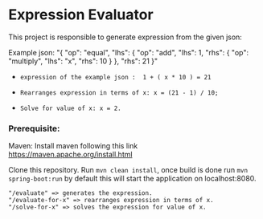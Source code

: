 # Expression Evaluator

This project is responsible to generate expression from the given json:


Example json: "{ "op": "equal", "lhs": { "op": "add", "lhs": 1, "rhs": { "op": "multiply", "lhs": "x", "rhs": 10 } }, "rhs": 21 }"


 - ```expression of the example json :  1 + ( x * 10 ) = 21```
 
 
-  ```Rearranges expression in terms of x: x = (21 - 1) / 10;```
 
 
-  ```Solve for value of x: x = 2.```


### Prerequisite:
 Maven: Install maven following this link https://maven.apache.org/install.html
 
Clone this repository.
Run ```mvn clean install```, once build is done run ```mvn spring-boot:run``` by default this will start the application on localhost:8080.

```
"/evaluate" => generates the expression.
"/evaluate-for-x" => rearranges expression in terms of x.
"/solve-for-x" => solves the expression for value of x.
```

